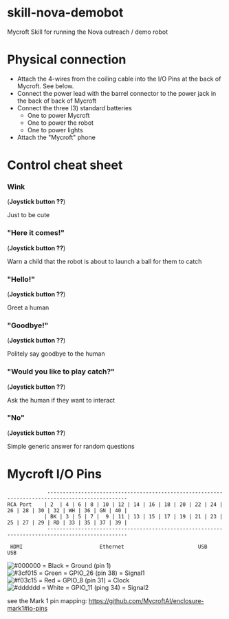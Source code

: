 # skill-nova-demobot
Mycroft Skill for running the Nova outreach / demo robot

# Physical connection

* Attach the 4-wires from the coiling cable into the I/O Pins at the back of Mycroft.  See below.
* Connect the power lead with the barrel connector to the power jack in the back of back of Mycroft
* Connect the three (3) standard batteries
  - One to power Mycroft
  - One to power the robot
  - One to power lights
* Attach the "Mycroft" phone

# Control cheat sheet

### Wink
  (**Joystick button ??**)
  
  Just to be cute
  
  
### "Here it comes!"
  (**Joystick button ??**)

  Warn a child that the robot is about to launch a ball for them to catch
  
  
### "Hello!"
  (**Joystick button ??**)

  Greet a human
  
  
### "Goodbye!"
  (**Joystick button ??**)

  Politely say goodbye to the human
  
  
### "Would you like to play catch?"
  (**Joystick button ??**)

  Ask the human if they want to interact
  
  
### "No"
  (**Joystick button ??**)

  Simple generic answer for random questions



# Mycroft I/O Pins

```
             ------------------------------------------------------------------------------------------------
RCA Port    | 2  | 4 | 6 | 8 | 10 | 12 | 14 | 16 | 18 | 20 | 22 | 24 | 26 | 28 | 30 | 32 | WH | 36 | GN | 40 |
            | BK | 3 | 5 | 7 |  9 | 11 | 13 | 15 | 17 | 19 | 21 | 23 | 25 | 27 | 29 | RD | 33 | 35 | 37 | 39 |
             ------------------------------------------------------------------------------------------------
             
 HDMI                         Ethernet                        USB     USB
```


![#000000](https://placehold.it/15/000000/000000?text=+) = Black = Ground (pin 1)<br/>
![#3cf015](https://placehold.it/15/3cf015/000000?text=+) = Green = GPIO_26 (pin 38) = Signal1<br/>
![#f03c15](https://placehold.it/15/f03c15/000000?text=+) = Red = GPIO_8 (pin 31) = Clock<br/>
![#dddddd](https://placehold.it/15/ffeeff/000000?text=+) = White = GPIO_11 (ping 34) = Signal2<br/>

see the Mark 1 pin mapping: https://github.com/MycroftAI/enclosure-mark1#io-pins

